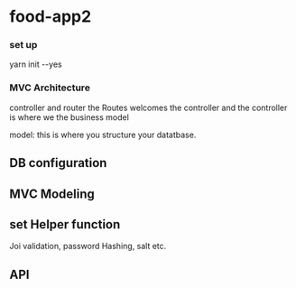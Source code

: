 # food-app2

### set up
yarn init --yes

### MVC Architecture
controller and router
the Routes welcomes the controller and the controller is where we the business model

model: this is where you structure your datatbase.

## DB configuration

## MVC Modeling

## set Helper function
 Joi validation, password Hashing, salt etc.
 

## API